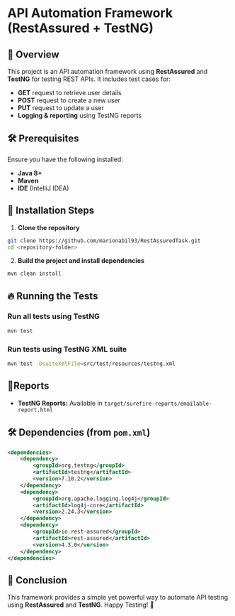 # API Automation Framework (RestAssured + TestNG)

## 📌 Overview
This project is an API automation framework using **RestAssured** and **TestNG** for testing REST APIs. It includes test cases for:
- **GET** request to retrieve user details
- **POST** request to create a new user
- **PUT** request to update a user
- **Logging & reporting** using TestNG reports

## 🛠️ Prerequisites
Ensure you have the following installed:
- **Java 8+** 
- **Maven**
- **IDE** (IntelliJ IDEA)

## 🚀 Installation Steps

1. **Clone the repository**
```sh
git clone https://github.com/marionabil93/RestAssuredTask.git
cd <repository-folder>
```

2. **Build the project and install dependencies**
```sh
mvn clean install
```

## 🔥 Running the Tests

### Run all tests using TestNG
```sh
mvn test
```

### Run tests using TestNG XML suite
```sh
mvn test -DsuiteXmlFile=src/test/resources/testng.xml
```

## 📝Reports
- **TestNG Reports:** Available in `target/surefire-reports/emailable-report.html`

## 🛠️ Dependencies (from `pom.xml`)
```xml
<dependencies>
    <dependency>
        <groupId>org.testng</groupId>
        <artifactId>testng</artifactId>
        <version>7.10.2</version>
    </dependency>
    <dependency>
        <groupId>org.apache.logging.log4j</groupId>
        <artifactId>log4j-core</artifactId>
        <version>2.24.3</version>
    </dependency>
    <dependency>
        <groupId>io.rest-assured</groupId>
        <artifactId>rest-assured</artifactId>
        <version>4.3.0</version>
    </dependency>
</dependencies>
```

## 🎯 Conclusion
This framework provides a simple yet powerful way to automate API testing using **RestAssured** and **TestNG**. Happy Testing! 🚀

